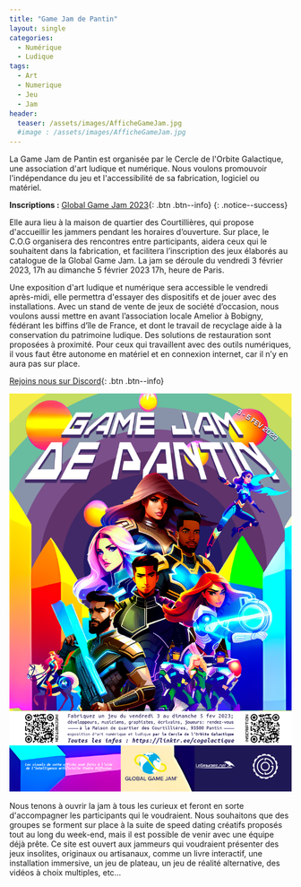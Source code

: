 ```yaml
---
title: "Game Jam de Pantin"
layout: single
categories:
  - Numérique 
  - Ludique 
tags:
  - Art 
  - Numerique 
  - Jeu 
  - Jam
header:
  teaser: /assets/images/AfficheGameJam.jpg
  #image : /assets/images/AfficheGameJam.jpg
---
```


La Game Jam de Pantin est organisée par le Cercle de l'Orbite Galactique, une association d'art ludique et numérique. Nous voulons promouvoir l'indépendance du jeu et l'accessibilité de sa fabrication, logiciel ou matériel. 

**Inscriptions :** [Global Game Jam 2023](https://globalgamejam.org/2023/jam-sites/game-jam-de-pantin-le-cog){: .btn .btn--info} 
{: .notice--success} 

Elle aura lieu à la maison de quartier des Courtillières, qui propose d'accueillir les jammers pendant les horaires d’ouverture. Sur place, le C.O.G organisera des rencontres entre participants, aidera ceux qui le souhaitent dans la fabrication, et facilitera l’inscription des jeux élaborés au catalogue de la Global Game Jam. La jam se déroule du vendredi 3 février 2023, 17h au dimanche 5 février 2023 17h, heure de Paris. 

Une exposition d'art ludique et numérique sera accessible le vendredi après-midi, elle permettra d'essayer des dispositifs et de jouer avec des installations. Avec un stand de vente de jeux de société d’occasion, nous voulons aussi mettre en avant l’association locale Amelior à Bobigny, fédérant les biffins d’île de France, et dont le travail de recyclage aide à la conservation du patrimoine ludique. Des solutions de restauration sont proposées à proximité. Pour ceux qui travaillent avec des outils numériques, il vous faut être autonome en matériel et en connexion internet, car il n’y en aura pas sur place.

[Rejoins nous sur Discord](https://discord.gg/mHatEsE3Hw){: .btn .btn--info}

<img src="/assets/images/AfficheGameJam.jpg" alt="">

Nous tenons à ouvrir la jam à tous les curieux et feront en sorte d'accompagner les participants qui le voudraient. Nous souhaitons que des groupes se forment sur place à la suite de speed dating créatifs proposés tout au long du week-end, mais il est possible de venir avec une équipe déjà prête. Ce site est ouvert aux jammeurs qui voudraient présenter des jeux insolites, originaux ou artisanaux, comme un livre interactif, une installation immersive, un jeu de plateau, un jeu de réalité alternative, des vidéos à choix multiples, etc…






